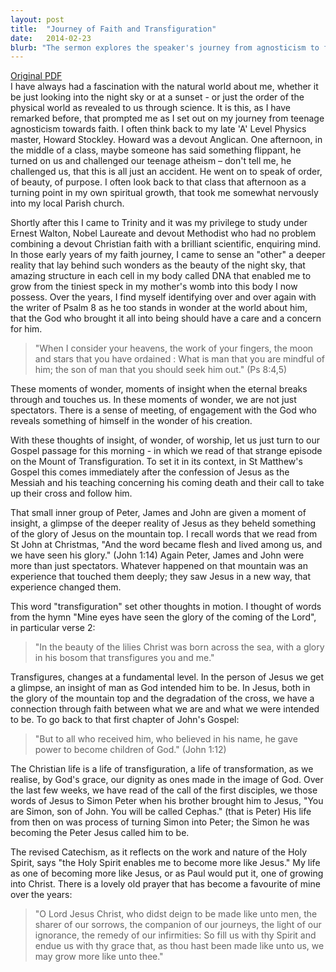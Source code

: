 ```yaml
---
layout: post
title:  "Journey of Faith and Transfiguration"
date:   2014-02-23
blurb: "The sermon explores the speaker's journey from agnosticism to faith, driven by a fascination with the natural world and science. It discusses the concept of 'transfiguration', using the biblical story of Jesus' transfiguration as a metaphor for personal spiritual transformation. The sermon emphasizes the Christian life as a process of becoming more like Jesus, of growing into Christ."
---
```

[Original PDF](/assets/pdf/1beforelent2014.pdf)    
I have always had a fascination with the natural world about me, whether it be just looking into the night sky or at a sunset - or just the order of the physical world as revealed to us through science. It is this, as I have remarked before, that prompted me as I set out on my journey from teenage agnosticism towards faith. I often think back to my late 'A' Level Physics master, Howard Stockley. Howard was a devout Anglican. One afternoon, in the middle of a class, maybe someone has said something flippant, he turned on us and challenged our teenage atheism – don't tell me, he challenged us, that this is all just an accident. He went on to speak of order, of beauty, of purpose. I often look back to that class that afternoon as a turning point in my own spiritual growth, that took me somewhat nervously into my local Parish church.

Shortly after this I came to Trinity and it was my privilege to study under Ernest Walton, Nobel Laureate and devout Methodist who had no problem combining a devout Christian faith with a brilliant scientific, enquiring mind. In those early years of my faith journey, I came to sense an "other" a deeper reality that lay behind such wonders as the beauty of the night sky, that amazing structure in each cell in my body called DNA that enabled me to grow from the tiniest speck in my mother's womb into this body I now possess. Over the years, I find myself identifying over and over again with the writer of Psalm 8 as he too stands in wonder at the world about him, that the God who brought it all into being should have a care and a concern for him.

> "When I consider your heavens, the work of your fingers, the moon and stars that you have ordained : What is man that you are mindful of him; the son of man that you should seek him out." (Ps 8:4,5)

These moments of wonder, moments of insight when the eternal breaks through and touches us. In these moments of wonder, we are not just spectators. There is a sense of meeting, of engagement with the God who reveals something of himself in the wonder of his creation.

With these thoughts of insight, of wonder, of worship, let us just turn to our Gospel passage for this morning - in which we read of that strange episode on the Mount of Transfiguration. To set it in its context, in St Matthew's Gospel this comes immediately after the confession of Jesus as the Messiah and his teaching concerning his coming death and their call to take up their cross and follow him.

That small inner group of Peter, James and John are given a moment of insight, a glimpse of the deeper reality of Jesus as they beheld something of the glory of Jesus on the mountain top. I recall words that we read from St John at Christmas, "And the word became flesh and lived among us, and we have seen his glory." (John 1:14) Again Peter, James and John were more than just spectators. Whatever happened on that mountain was an experience that touched them deeply; they saw Jesus in a new way, that experience changed them.

This word "transfiguration" set other thoughts in motion. I thought of words from the hymn "Mine eyes have seen the glory of the coming of the Lord", in particular verse 2:

> "In the beauty of the lilies
Christ was born across the sea,
with a glory in his bosom
that transfigures you and me."

Transfigures, changes at a fundamental level. In the person of Jesus we get a glimpse, an insight of man as God intended him to be. In Jesus, both in the glory of the mountain top and the degradation of the cross, we have a connection through faith between what we are and what we were intended to be. To go back to that first chapter of John's Gospel:

> "But to all who received him, who believed in his name, he gave power to become children of God." (John 1:12)

The Christian life is a life of transfiguration, a life of transformation, as we realise, by God's grace, our dignity as ones made in the image of God. Over the last few weeks, we have read of the call of the first disciples, we those words of Jesus to Simon Peter when his brother brought him to Jesus, "You are Simon, son of John. You will be called Cephas." (that is Peter) His life from then on was process of turning Simon into Peter; the Simon he was becoming the Peter Jesus called him to be.

The revised Catechism, as it reflects on the work and nature of the Holy Spirit, says "the Holy Spirit enables me to become more like Jesus." My life as one of becoming more like Jesus, or as Paul would put it, one of growing into Christ. There is a lovely old prayer that has become a favourite of mine over the years:

> "O Lord Jesus Christ, who didst deign to be made like unto men, the sharer of our sorrows, the companion of our journeys, the light of our ignorance, the remedy of our infirmities: So fill us with thy Spirit and endue us with thy grace that, as thou hast been made like unto us, we may grow more like unto thee."
